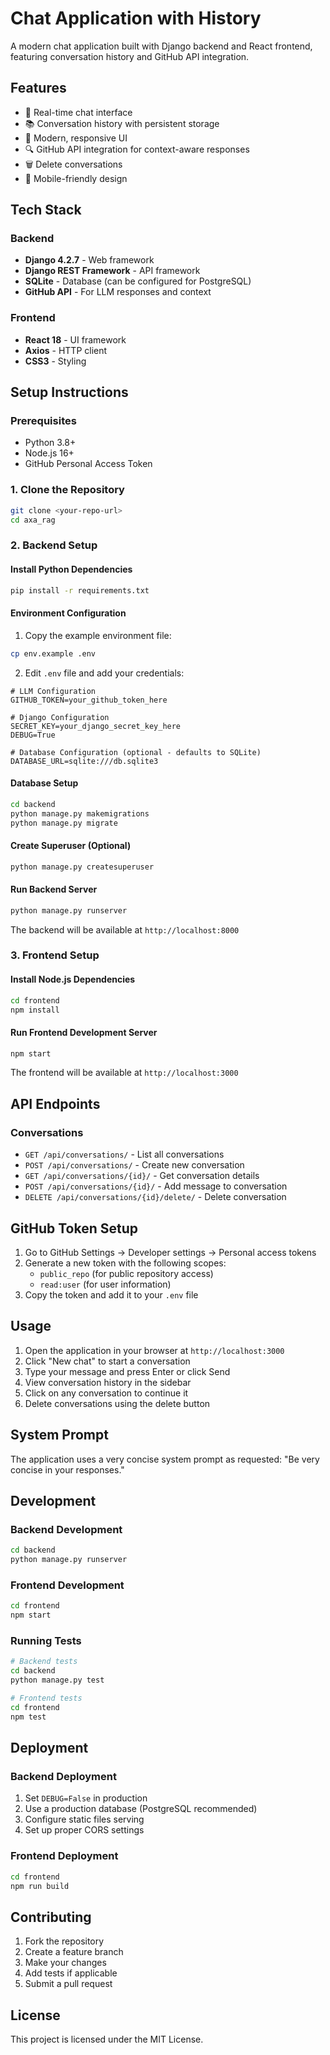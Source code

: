 # Chat Application with History

A modern chat application built with Django backend and React frontend, featuring conversation history and GitHub API integration.

## Features

- 💬 Real-time chat interface
- 📚 Conversation history with persistent storage
- 🎨 Modern, responsive UI
- 🔍 GitHub API integration for context-aware responses
- 🗑️ Delete conversations
- 📱 Mobile-friendly design

## Tech Stack

### Backend
- **Django 4.2.7** - Web framework
- **Django REST Framework** - API framework
- **SQLite** - Database (can be configured for PostgreSQL)
- **GitHub API** - For LLM responses and context

### Frontend
- **React 18** - UI framework
- **Axios** - HTTP client
- **CSS3** - Styling

## Setup Instructions

### Prerequisites
- Python 3.8+
- Node.js 16+
- GitHub Personal Access Token

### 1. Clone the Repository
```bash
git clone <your-repo-url>
cd axa_rag
```

### 2. Backend Setup

#### Install Python Dependencies
```bash
pip install -r requirements.txt
```

#### Environment Configuration
1. Copy the example environment file:
```bash
cp env.example .env
```

2. Edit `.env` file and add your credentials:
```env
# LLM Configuration
GITHUB_TOKEN=your_github_token_here

# Django Configuration
SECRET_KEY=your_django_secret_key_here
DEBUG=True

# Database Configuration (optional - defaults to SQLite)
DATABASE_URL=sqlite:///db.sqlite3
```

#### Database Setup
```bash
cd backend
python manage.py makemigrations
python manage.py migrate
```

#### Create Superuser (Optional)
```bash
python manage.py createsuperuser
```

#### Run Backend Server
```bash
python manage.py runserver
```

The backend will be available at `http://localhost:8000`

### 3. Frontend Setup

#### Install Node.js Dependencies
```bash
cd frontend
npm install
```

#### Run Frontend Development Server
```bash
npm start
```

The frontend will be available at `http://localhost:3000`

## API Endpoints

### Conversations
- `GET /api/conversations/` - List all conversations
- `POST /api/conversations/` - Create new conversation
- `GET /api/conversations/{id}/` - Get conversation details
- `POST /api/conversations/{id}/` - Add message to conversation
- `DELETE /api/conversations/{id}/delete/` - Delete conversation

## GitHub Token Setup

1. Go to GitHub Settings → Developer settings → Personal access tokens
2. Generate a new token with the following scopes:
   - `public_repo` (for public repository access)
   - `read:user` (for user information)
3. Copy the token and add it to your `.env` file

## Usage

1. Open the application in your browser at `http://localhost:3000`
2. Click "New chat" to start a conversation
3. Type your message and press Enter or click Send
4. View conversation history in the sidebar
5. Click on any conversation to continue it
6. Delete conversations using the delete button

## System Prompt

The application uses a very concise system prompt as requested: "Be very concise in your responses."

## Development

### Backend Development
```bash
cd backend
python manage.py runserver
```

### Frontend Development
```bash
cd frontend
npm start
```

### Running Tests
```bash
# Backend tests
cd backend
python manage.py test

# Frontend tests
cd frontend
npm test
```

## Deployment

### Backend Deployment
1. Set `DEBUG=False` in production
2. Use a production database (PostgreSQL recommended)
3. Configure static files serving
4. Set up proper CORS settings

### Frontend Deployment
```bash
cd frontend
npm run build
```

## Contributing

1. Fork the repository
2. Create a feature branch
3. Make your changes
4. Add tests if applicable
5. Submit a pull request

## License

This project is licensed under the MIT License.
